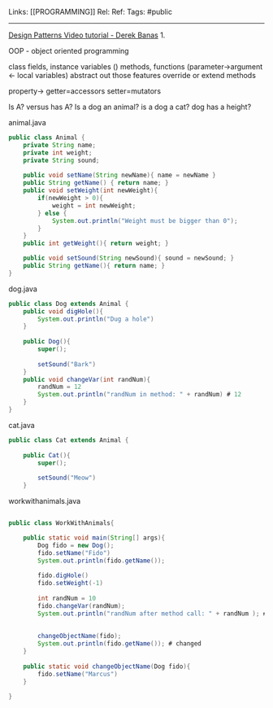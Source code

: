 Links: [[PROGRAMMING]]
Rel: 
Ref: 
Tags: #public 

--- 

[Design Patterns Video tutorial - Derek Banas](https://www.youtube.com/watch?v=vNHpsC5ng_E&list=PLF206E906175C7E07)
1. 

OOP - object oriented programming

class
fields, instance variables ()
methods, functions (parameter->argument <- local variables)
abstract out those features 
override or extend methods

property->
getter=accessors
setter=mutators

Is A? versus has A? 
Is a dog an animal?
is a dog a cat?
dog has a height?

animal.java
```java
public class Animal {
	private String name;
	private int weight;
	private String sound;
	
	public void setName(String newName){ name = newName }
	public String getName() { return name; }
	public void setWeight(int newWeight){
		if(newWeight > 0){
			weight = int newWeight;
		} else {
			System.out.println("Weight must be bigger than 0");
		}
	}
	public int getWeight(){ return weight; }

	public void setSound(String newSound){ sound = newSound; }
	public String getName(){ return name; }
}
```
dog.java
```java
public class Dog extends Animal {
	public void digHole(){
		System.out.println("Dug a hole")
	}
	
	public Dog(){
		super();
		
		setSound("Bark")
	}
	public void changeVar(int randNum){
		randNum = 12
		System.out.println("randNum in method: " + randNum) # 12
	}
}
```
cat.java
```java
public class Cat extends Animal {
	
	public Cat(){
		super();
		
		setSound("Meow")
	}
```
workwithanimals.java
```java

public class WorkWithAnimals{

	public static void main(String[] args){
		Dog fido = new Dog();
		fido.setName("Fido")
		System.out.println(fido.getName());
		
		fido.digHole()
		fido.setWeight(-1)
		
		int randNum = 10
		fido.changeVar(randNum);
		System.out.println("randNum after method call: " + randNum ); # 10
		
		
		changeObjectName(fido);
		System.out.println(fido.getName()); # changed
	}
	
	public static void changeObjectName(Dog fido){
		fido.setName("Marcus")
	}
	
}
```

